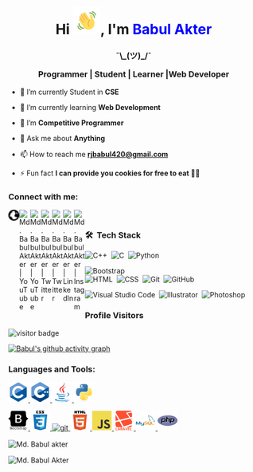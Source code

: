 <h1 align="center">Hi <img src="https://github.com/rjbabul/rjbabul/blob/main/Wave.gif" height="55px" width="55px">, I'm <b style="color:blue;">Babul Akter</b></h1>
<h3 align="center">¯\_(ツ)_/¯

Programmer | Student | Learner |Web Developer

</h3>

- 🔭 I’m currently Student in **CSE**

- 🌱 I’m currently learning **Web Development**

- 🌱 I’m  **Competitive Programmer**

- 💬 Ask me about **Anything**

- 📫 How to reach me **rjbabul420@gmail.com**

- ⚡ Fun fact **I can provide you cookies for free to eat 🍪😂**

### Connect with me:

[<img align="left" alt="TechHelpBD.com" width="22px" src="https://raw.githubusercontent.com/iconic/open-iconic/master/svg/globe.svg" />][website]
[<img align="left" alt="Md. Babul Akter | YouTube" width="22px" src="https://cdn-icons-png.flaticon.com/512/124/124010.png" />][facebook]
[<img align="left" alt="Md. Babul Akter  | YouTube" width="22px" src="https://cdn.jsdelivr.net/npm/simple-icons@v3/icons/youtube.svg" />][youtube]
[<img align="left" alt="Md. Babul Akter  | Twitter" width="22px" src="https://cdn.jsdelivr.net/npm/simple-icons@v3/icons/twitter.svg" />][twitter]
[<img align="left" alt="Md. Babul Akter  | Twitter" width="22px" src="https://cdn-icons-png.flaticon.com/512/906/906377.png" />][telegram]
[<img align="left" alt="Md. Babul Akter  | LinkedIn" width="22px" src="https://cdn.jsdelivr.net/npm/simple-icons@v3/icons/linkedin.svg" />][linkedin]
[<img align="left" alt="Md. Babul Akter  | Instagram" width="22px" src="https://cdn.jsdelivr.net/npm/simple-icons@v3/icons/instagram.svg" />][instagram]

<br />

### 🛠 &nbsp;Tech Stack

![C++](https://img.shields.io/badge/-Python-05122A?style=flat&logo=cpp)&nbsp;
![C](https://img.shields.io/badge/-JavaScript-05122A?style=flat&logo=c)&nbsp;
![Python](https://img.shields.io/badge/-React-05122A?style=flat&logo=python)&nbsp;

![Bootstrap](https://img.shields.io/badge/-Bootstrap-05122A?style=flat&logo=bootstrap&logoColor=563D7C)\
![HTML](https://img.shields.io/badge/-HTML-05122A?style=flat&logo=HTML5)&nbsp;
![CSS](https://img.shields.io/badge/-CSS-05122A?style=flat&logo=CSS3&logoColor=1572B6)&nbsp;
![Git](https://img.shields.io/badge/-Git-05122A?style=flat&logo=git)&nbsp;
![GitHub](https://img.shields.io/badge/-GitHub-05122A?style=flat&logo=github)&nbsp;

![Visual Studio Code](https://img.shields.io/badge/-Visual%20Studio%20Code-05122A?style=flat&logo=visual-studio-code&logoColor=007ACC)&nbsp;
![Illustrator](https://img.shields.io/badge/-Illustrator-05122A?style=flat&logo=adobe-illustrator)&nbsp;
![Photoshop](https://img.shields.io/badge/-Photoshop-05122A?style=flat&logo=adobe-photoshop)&nbsp;
<br />
### Profile Visitors 
![visitor badge](https://visitor-badge.glitch.me/badge?page_id=NoobMahbub.visitor-badge&left_color=blue&right_color=yellow)
<br />

[![Babul's github activity graph](https://activity-graph.herokuapp.com/graph?username=rjbabul&bg_color=ffffff&color=777777&line=ff5200&point=1adbce&area=true&hide_border=true)](https://github.com/rjbabul/github-readme-activity-graph)


<h3 align="left" style"color:blue;">Languages and Tools:</h3>
<p align="left"> 

  <a href="https://www.cprogramming.com/" target="_blank"> <img src="https://raw.githubusercontent.com/devicons/devicon/master/icons/c/c-original.svg" alt="c" width="40" height="40"/> </a> 
  <a href="https://www.w3schools.com/cpp/" target="_blank"> <img src="https://raw.githubusercontent.com/devicons/devicon/master/icons/cplusplus/cplusplus-original.svg" alt="cplusplus" width="40" height="40"/> </a> 
   <a href="https://www.java.com" target="_blank"> <img src="https://raw.githubusercontent.com/devicons/devicon/master/icons/java/java-original.svg" alt="java" width="40" height="40"/> </a> 
  <a href="https://www.python.org" target="_blank"> <img src="https://raw.githubusercontent.com/devicons/devicon/master/icons/python/python-original.svg" alt="python" width="40" height="40"/> </a> 
  
  <a href="https://getbootstrap.com" target="_blank"> <img src="https://raw.githubusercontent.com/devicons/devicon/master/icons/bootstrap/bootstrap-plain-wordmark.svg" alt="bootstrap" width="40" height="40"/> </a> 
 <a href="https://www.w3schools.com/css/" target="_blank"> <img src="https://raw.githubusercontent.com/devicons/devicon/master/icons/css3/css3-original-wordmark.svg" alt="css3" width="40" height="40"/> </a>
<a href="https://git-scm.com/" target="_blank"> <img src="https://www.vectorlogo.zone/logos/git-scm/git-scm-icon.svg" alt="git" width="40" height="40"/> </a> 
<a href="https://www.w3.org/html/" target="_blank"> <img src="https://raw.githubusercontent.com/devicons/devicon/master/icons/html5/html5-original-wordmark.svg" alt="html5" width="40" height="40"/> </a> 
  <a href="https://developer.mozilla.org/en-US/docs/Web/JavaScript" target="_blank"> <img src="https://raw.githubusercontent.com/devicons/devicon/master/icons/javascript/javascript-original.svg" alt="javascript" width="40" height="40"/> </a>
  <a href="https://laravel.com/" target="_blank"> <img src="https://raw.githubusercontent.com/devicons/devicon/master/icons/laravel/laravel-plain-wordmark.svg" alt="laravel" width="40" height="40"/> </a> 
  <a href="https://www.mysql.com/" target="_blank"> <img src="https://raw.githubusercontent.com/devicons/devicon/master/icons/mysql/mysql-original-wordmark.svg" alt="mysql" width="40" height="40"/> 
  </a> 
  <a href="https://www.php.net" target="_blank"> <img src="https://raw.githubusercontent.com/devicons/devicon/master/icons/php/php-original.svg" alt="php" width="40" height="40"/> </a> 
  
<p><img width="494" align="center" src="https://github-readme-stats.vercel.app/api/top-langs?username=rjbabul&show_icons=true&locale=en&layout=compact" alt="Md. Babul akter" /></p>

<p><img align="center" src="https://github-readme-stats.vercel.app/api?username=rjbabul&show_icons=true&locale=en" alt="Md. Babul Akter" /></p>

[website]: https://sites.google.com/site/rjbabulpust
[facebook]: https://www.facebook.com/babul0726
[twitter]: https://twitter.com/rjbabul1997
[youtube]: https://www.youtube.com/channel/UCqzVV-GcjqJX8X1TYGLnqkg
[instagram]:https://www.instagram.com/rj_babulpust/
[linkedin]: https://www.linkedin.com/in/rjbabul/
[telegram]: https://t.me/rjbabul420
